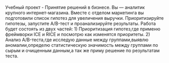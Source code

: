 Учебный проект - Принятие решений в бизнесе. 
Вы — аналитик крупного интернет-магазина. Вместе с отделом маркетинга вы подготовили список гипотез для увеличения выручки. Приоритизируйте гипотезы, запустите A/B-тест и проанализируйте результаты.
Работа будет состоять из двух частей: 1) Приоритизация гипотез,где применю фреймворки ICE и RICE и посмотрю как изменятся приоритеты. 2) Анализ A/B-теста,где исследую данные между группами,выявлю аномалии,определю статистическую значимость между группами по сырым и очищенным данным,а так же приму решение по результатам теста.